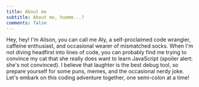 ```yaml
---
title: About me
subtitle: About me, hummm...?
comments: false
---
```


Hey, hey! I'm Alison, you can call me Aly, a self-proclaimed code wrangler, caffeine enthusiast, and occasional wearer of mismatched socks. When I'm not diving headfirst into lines of code, you can probably find me trying to convince my cat that she really does want to learn JavaScript (spoiler alert: she's not convinced). I believe that laughter is the best debug tool, so prepare yourself for some puns, memes, and the occasional nerdy joke. Let's embark on this coding adventure together, one semi-colon at a time!
